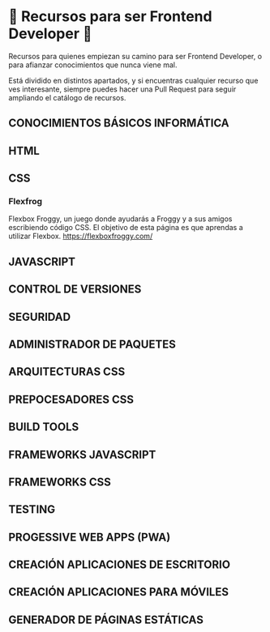 # 🚀 Recursos para ser Frontend Developer 🚀

Recursos para quienes empiezan su camino para ser Frontend Developer, o para afianzar conocimientos que nunca viene mal.

Está dividido en distintos apartados, y si encuentras cualquier recurso que ves interesante, siempre puedes hacer una Pull Request para seguir ampliando el catálogo de recursos.

## CONOCIMIENTOS BÁSICOS INFORMÁTICA

## HTML

## CSS

### Flexfrog

Flexbox Froggy, un juego donde ayudarás a Froggy y a sus amigos escribiendo código CSS. El objetivo de esta página es que aprendas a utilizar Flexbox.
https://flexboxfroggy.com/

## JAVASCRIPT

## CONTROL DE VERSIONES

## SEGURIDAD

## ADMINISTRADOR DE PAQUETES

## ARQUITECTURAS CSS

## PREPOCESADORES CSS

## BUILD TOOLS

## FRAMEWORKS JAVASCRIPT

## FRAMEWORKS CSS

## TESTING

## PROGESSIVE WEB APPS (PWA)

## CREACIÓN APLICACIONES DE ESCRITORIO

## CREACIÓN APLICACIONES PARA MÓVILES

## GENERADOR DE PÁGINAS ESTÁTICAS
